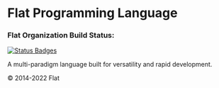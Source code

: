 Flat Programming Language
===========================

### Flat Organization Build Status:
[![Status Badges](https://flatlang.org/api/badges.svg?nocache=true)](https://flatlang.org/api/github-status)

A multi-paradigm language built for versatility and rapid development.

© 2014-2022 Flat
